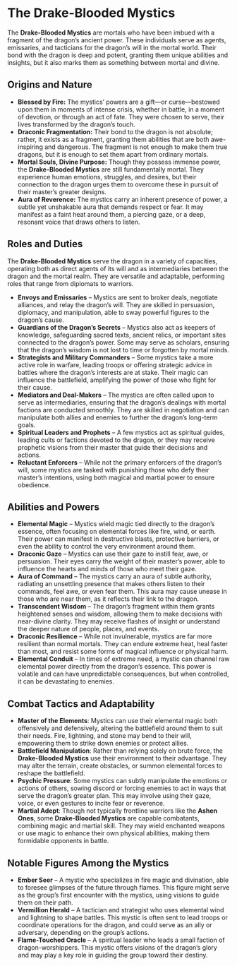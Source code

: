 # The Drake-Blooded Mystics

The **Drake-Blooded Mystics** are mortals who have been imbued with a fragment of the dragon’s ancient power. These individuals serve as agents, emissaries, and tacticians for the dragon’s will in the mortal world. Their bond with the dragon is deep and potent, granting them unique abilities and insights, but it also marks them as something between mortal and divine.

## Origins and Nature

- **Blessed by Fire:** The mystics’ powers are a gift—or curse—bestowed upon them in moments of intense crisis, whether in battle, in a moment of devotion, or through an act of fate. They were chosen to serve, their lives transformed by the dragon’s touch.
- **Draconic Fragmentation:** Their bond to the dragon is not absolute; rather, it exists as a fragment, granting them abilities that are both awe-inspiring and dangerous. The fragment is not enough to make them true dragons, but it is enough to set them apart from ordinary mortals.
- **Mortal Souls, Divine Purpose:** Though they possess immense power, the **Drake-Blooded Mystics** are still fundamentally mortal. They experience human emotions, struggles, and desires, but their connection to the dragon urges them to overcome these in pursuit of their master’s greater designs.
- **Aura of Reverence:** The mystics carry an inherent presence of power, a subtle yet unshakable aura that demands respect or fear. It may manifest as a faint heat around them, a piercing gaze, or a deep, resonant voice that draws others to listen.

## Roles and Duties

The **Drake-Blooded Mystics** serve the dragon in a variety of capacities, operating both as direct agents of its will and as intermediaries between the dragon and the mortal realm. They are versatile and adaptable, performing roles that range from diplomats to warriors.

- **Envoys and Emissaries** – Mystics are sent to broker deals, negotiate alliances, and relay the dragon’s will. They are skilled in persuasion, diplomacy, and manipulation, able to sway powerful figures to the dragon’s cause.
- **Guardians of the Dragon’s Secrets** – Mystics also act as keepers of knowledge, safeguarding sacred texts, ancient relics, or important sites connected to the dragon’s power. Some may serve as scholars, ensuring that the dragon’s wisdom is not lost to time or forgotten by mortal minds.
- **Strategists and Military Commanders** – Some mystics take a more active role in warfare, leading troops or offering strategic advice in battles where the dragon’s interests are at stake. Their magic can influence the battlefield, amplifying the power of those who fight for their cause.
- **Mediators and Deal-Makers** – The mystics are often called upon to serve as intermediaries, ensuring that the dragon’s dealings with mortal factions are conducted smoothly. They are skilled in negotiation and can manipulate both allies and enemies to further the dragon’s long-term goals.
- **Spiritual Leaders and Prophets** – A few mystics act as spiritual guides, leading cults or factions devoted to the dragon, or they may receive prophetic visions from their master that guide their decisions and actions.
- **Reluctant Enforcers** – While not the primary enforcers of the dragon’s will, some mystics are tasked with punishing those who defy their master’s intentions, using both magical and martial power to ensure obedience.

## Abilities and Powers

- **Elemental Magic** – Mystics wield magic tied directly to the dragon’s essence, often focusing on elemental forces like fire, wind, or earth. Their power can manifest in destructive blasts, protective barriers, or even the ability to control the very environment around them.
- **Draconic Gaze** – Mystics can use their gaze to instill fear, awe, or persuasion. Their eyes carry the weight of their master’s power, able to influence the hearts and minds of those who meet their gaze.
- **Aura of Command** – The mystics carry an aura of subtle authority, radiating an unsettling presence that makes others listen to their commands, feel awe, or even fear them. This aura may cause unease in those who are near them, as it reflects their link to the dragon.
- **Transcendent Wisdom** – The dragon’s fragment within them grants heightened senses and wisdom, allowing them to make decisions with near-divine clarity. They may receive flashes of insight or understand the deeper nature of people, places, and events.
- **Draconic Resilience** – While not invulnerable, mystics are far more resilient than normal mortals. They can endure extreme heat, heal faster than most, and resist some forms of magical influence or physical harm.
- **Elemental Conduit** – In times of extreme need, a mystic can channel raw elemental power directly from the dragon’s essence. This power is volatile and can have unpredictable consequences, but when controlled, it can be devastating to enemies.

## Combat Tactics and Adaptability

- **Master of the Elements**: Mystics can use their elemental magic both offensively and defensively, altering the battlefield around them to suit their needs. Fire, lightning, and stone may bend to their will, empowering them to strike down enemies or protect allies.
- **Battlefield Manipulation**: Rather than relying solely on brute force, the **Drake-Blooded Mystics** use their environment to their advantage. They may alter the terrain, create obstacles, or summon elemental forces to reshape the battlefield.
- **Psychic Pressure**: Some mystics can subtly manipulate the emotions or actions of others, sowing discord or forcing enemies to act in ways that serve the dragon’s greater plan. This may involve using their gaze, voice, or even gestures to incite fear or reverence.
- **Martial Adept**: Though not typically frontline warriors like the **Ashen Ones**, some **Drake-Blooded Mystics** are capable combatants, combining magic and martial skill. They may wield enchanted weapons or use magic to enhance their own physical abilities, making them formidable opponents in battle.

## Notable Figures Among the Mystics

- **Ember Seer** – A mystic who specializes in fire magic and divination, able to foresee glimpses of the future through flames. This figure might serve as the group’s first encounter with the mystics, using visions to guide them on their path.
- **Vermillion Herald** – A tactician and strategist who uses elemental wind and lightning to shape battles. This mystic is often sent to lead troops or coordinate operations for the dragon, and could serve as an ally or adversary, depending on the group’s actions.
- **Flame-Touched Oracle** – A spiritual leader who leads a small faction of dragon-worshippers. This mystic offers visions of the dragon’s glory and may play a key role in guiding the group toward their destiny.
